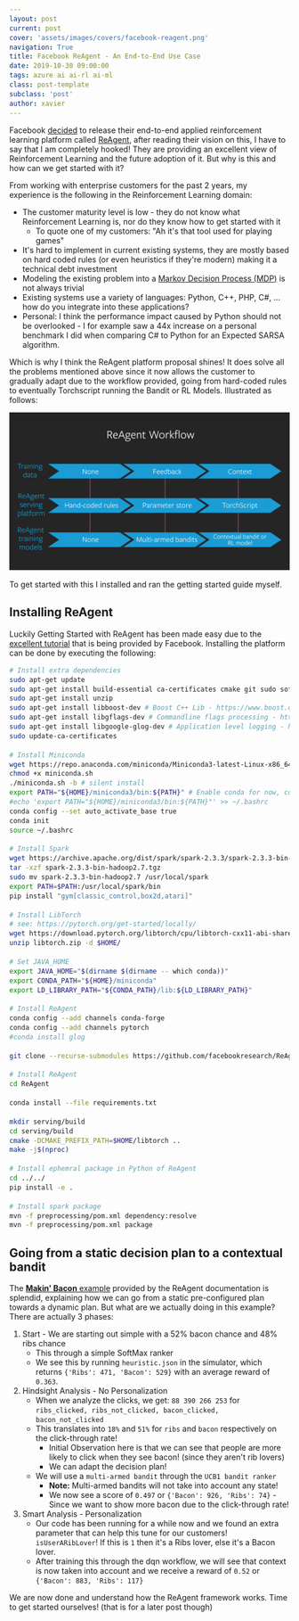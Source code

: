 ```yaml
---
layout: post
current: post
cover: 'assets/images/covers/facebook-reagent.png'
navigation: True
title: Facebook ReAgent - An End-to-End Use Case
date: 2019-10-30 09:00:00
tags: azure ai ai-rl ai-ml
class: post-template
subclass: 'post'
author: xavier
---
```


Facebook [decided](https://ai.facebook.com/blog/open-sourcing-reagent-a-platform-for-reasoning-systems/) to release their end-to-end applied reinforcement learning platform called [ReAgent](https://github.com/facebookresearch/ReAgent), after reading their vision on this, I have to say that I am completely hooked! They are providing an excellent view of Reinforcement Learning and the future adoption of it. But why is this and how can we get started with it? 

From working with enterprise customers for the past 2 years, my experience is the following in the Reinforcement Learning domain:
* The customer maturity level is low - they do not know what Reinforcement Learning is, nor do they know how to get started with it
  * To quote one of my customers: "Ah it's that tool used for playing games"
* It's hard to implement in current existing systems, they are mostly based on hard coded rules (or even heuristics if they're modern) making it a technical debt investment
* Modeling the existing problem into a [Markov Decision Process (MDP)](/markov-property-chain-reward-decision) is not always trivial
* Existing systems use a variety of languages: Python, C++, PHP, C#, ... how do you integrate into these applications?
* Personal: I think the performance impact caused by Python should not be overlooked - I for example saw a 44x increase on a personal benchmark I did when comparing C# to Python for an Expected SARSA algorithm.

Which is why I think the ReAgent platform proposal shines! It does solve all the problems mentioned above since it now allows the customer to gradually adapt due to the workflow provided, going from hard-coded rules to eventually Torchscript running the Bandit or RL Models. Illustrated as follows:

![/assets/images/posts/fb-reagent/workflow.jpg](/assets/images/posts/fb-reagent/workflow.jpg)

To get started with this I installed and ran the getting started guide myself.

## Installing ReAgent 

Luckily Getting Started with ReAgent has been made easy due to the [excellent tutorial](http://reagent.ai/rasp_tutorial.html) that is being provided by Facebook. Installing the platform can be done by executing the following:

```bash
# Install extra dependencies
sudo apt-get update
sudo apt-get install build-essential ca-certificates cmake git sudo software-properties-common vim emacs wget
sudo apt-get install unzip
sudo apt-get install libboost-dev # Boost C++ Lib - https://www.boost.org/
sudo apt-get install libgflags-dev # Commandline flags processing - https://github.com/gflags/gflags
sudo apt-get install libgoogle-glog-dev # Application level logging - https://github.com/google/glog
sudo update-ca-certificates

# Install Miniconda
wget https://repo.anaconda.com/miniconda/Miniconda3-latest-Linux-x86_64.sh -O miniconda.sh
chmod +x miniconda.sh
./miniconda.sh -b # silent install
export PATH="${HOME}/miniconda3/bin:${PATH}" # Enable conda for now, conda init will completely init it in bashrc
#echo 'export PATH="${HOME}/miniconda3/bin:${PATH}"' >> ~/.bashrc
conda config --set auto_activate_base true
conda init
source ~/.bashrc

# Install Spark
wget https://archive.apache.org/dist/spark/spark-2.3.3/spark-2.3.3-bin-hadoop2.7.tgz
tar -xzf spark-2.3.3-bin-hadoop2.7.tgz
sudo mv spark-2.3.3-bin-hadoop2.7 /usr/local/spark
export PATH=$PATH:/usr/local/spark/bin
pip install "gym[classic_control,box2d,atari]"

# Install LibTorch
# see: https://pytorch.org/get-started/locally/
wget https://download.pytorch.org/libtorch/cpu/libtorch-cxx11-abi-shared-with-deps-1.3.0%2Bcpu.zip -O libtorch.zip
unzip libtorch.zip -d $HOME/

# Set JAVA_HOME
export JAVA_HOME="$(dirname $(dirname -- which conda))"
export CONDA_PATH="${HOME}/miniconda"
export LD_LIBRARY_PATH="${CONDA_PATH}/lib:${LD_LIBRARY_PATH}"

# Install ReAgent
conda config --add channels conda-forge
conda config --add channels pytorch
#conda install glog

git clone --recurse-submodules https://github.com/facebookresearch/ReAgent.git

# Install ReAgent
cd ReAgent

conda install --file requirements.txt

mkdir serving/build
cd serving/build
cmake -DCMAKE_PREFIX_PATH=$HOME/libtorch ..
make -j$(nproc)

# Install ephemral package in Python of ReAgent
cd ../../
pip install -e .

# Install spark package
mvn -f preprocessing/pom.xml dependency:resolve
mvn -f preprocessing/pom.xml package
```

## Going from a static decision plan to a contextual bandit

The [**Makin' Bacon** example](http://reagent.ai/rasp_tutorial.html#makin-bacon) provided by the ReAgent documentation is splendid, explaining how we can go from a static pre-configured plan towards a dynamic plan. But what are we actually doing in this example? There are actually 3 phases:

1. Start - We are starting out simple with a 52% bacon chance and 48% ribs chance
    * This through a simple SoftMax ranker
    * We see this by running `heuristic.json` in the simulator, which returns `{'Ribs': 471, 'Bacon': 529}` with an average reward of `0.363`.
2. Hindsight Analysis - No Personalization
    * When we analyze the clicks, we get: `88 390 266 253` for `ribs_clicked, ribs_not_clicked, bacon_clicked, bacon_not_clicked` 
    * This translates into `18%` and `51%` for `ribs` and `bacon` respectively on the click-through rate!
        * Initial Observation here is that we can see that people are more likely to click when they see bacon! (since they aren't rib lovers)
        * We can adapt the decision plan!
    * We will use a `multi-armed bandit` through the `UCB1 bandit ranker`
        * **Note:** Multi-armed bandits will not take into account any state!
        * We now see a score of `0.497` or `{'Bacon': 926, 'Ribs': 74}` - Since we want to show more bacon due to the click-through rate!
3. Smart Analysis - Personalization
    * Our code has been running for a while now and we found an extra parameter that can help this tune for our customers! `isUserARibLover`! If this is `1` then it's a Ribs lover, else it's a Bacon lover.
    * After training this through the dqn workflow, we will see that context is now taken into account and we receive a reward of `0.52` or `{'Bacon': 883, 'Ribs': 117}`

We are now done and understand how the ReAgent framework works. Time to get started ourselves! (that is for a later post though)